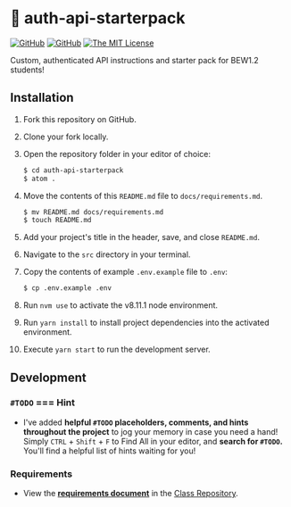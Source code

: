 # 🔐 auth-api-starterpack

[![GitHub](https://img.shields.io/github/forks/droxey/auth-api-starterpack.svg?style=flat-square)](https://github.com/droxey/auth-api-starterpack/network)
[![GitHub](https://img.shields.io/github/issues/droxey/auth-api-starterpack.svg?style=flat-square)](https://github.com/droxey/auth-api-starterpack/issues)
[![The MIT License](https://img.shields.io/badge/license-MIT-orange.svg?style=flat-square)](http://opensource.org/licenses/MIT)

Custom, authenticated API instructions and starter pack for BEW1.2 students!

## Installation

1. Fork this repository on GitHub.
1. Clone your fork locally.
1. Open the repository folder in your editor of choice:

    ```bash
    $ cd auth-api-starterpack
    $ atom .
    ```

1. Move the contents of this `README.md` file to `docs/requirements.md`.

    ```bash
    $ mv README.md docs/requirements.md
    $ touch README.md
    ```

1. Add your project's title in the header, save, and close `README.md`.
1. Navigate to the `src` directory in your terminal.
1. Copy the contents of example `.env.example` file to `.env`:

    ```bash
    $ cp .env.example .env
    ```

1. Run `nvm use` to activate the v8.11.1 node environment.
1. Run `yarn install` to install project dependencies into the activated environment.
1. Execute `yarn start` to run the development server.

## Development

### `#TODO` === Hint

* I've added **helpful `#TODO` placeholders, comments, and hints throughout the project** to jog your memory in case you need a hand! Simply `CTRL` + `Shift` + `F` to Find All in your editor, and **search for `#TODO`.** You'll find a helpful list of hints waiting for you!

### Requirements

* View the [**requirements document**](https://github.com/Product-College-Courses/BEW-1.2-Authentication-and-Associations/blob/master/Projects/02-Custom-API-Project.md) in the [Class Repository](https://github.com/Product-College-Courses/BEW-1.2-Authentication-and-Associations).
